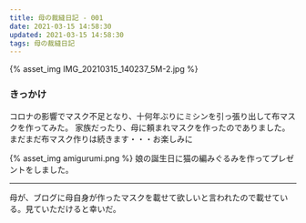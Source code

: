 ```yaml
---
title: 母の裁縫日記 - 001
date: 2021-03-15 14:58:30
updated: 2021-03-15 14:58:30
tags: 母の裁縫日記
---
```


{% asset_img IMG_20210315_140237_5M-2.jpg %}

<!-- more -->
### きっかけ
コロナの影響でマスク不足となり、十何年ぶりにミシンを引っ張り出して布マスクを作ってみた。
家族だったり、母に頼まれマスクを作ったのでありました。
まだまだ布マスク作りは続きます・・・お楽しみに

{% asset_img amigurumi.png %}
娘の誕生日に猫の編みぐるみを作ってプレゼントをしました。

***

母が、ブログに母自身が作ったマスクを載せて欲しいと言われたので載せている。見ていただけると幸いだ。

